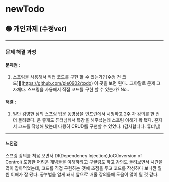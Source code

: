 # newTodo
## 🟢 개인과제 (수정ver)
*******
### 문제 해결 과정
#### 문제점 :
1. 스프링을 사용해서 직접 코드를 구현 할 수 있는가?
	   [수정 전 코드](https://github.com/pie0902/todo) 이 곳을 보면 된다...그야말로 문제 그 자체다.
	   스프링을 사용해서 직접 코드를 구현 할 수 있는가? No..
#### 해결 : 
1. 일단 김영한 님의 스프링 입문 동영상을 인프런에서 시청하고 2주 차 강의를 한 번 더 돌려봤다. 운 좋게도 튜터님께서 특강을 해주셨는데 스프링 이해가 확 됐다. 혼자서 코드를 작성해 봤는데 다행히 CRUD를 구현할 수 있었다. (감사합니다. 튜터님)
**********
#### 느낀점
스프링 강의를 처음 보면서 DI(Dependency Injection),IoC(Inversion of Control) 포함한 어려운 개념들을 이해하려고 구글링도 하고 강의도 돌려보면서 시간을 많이 잡아먹었는데, 코드를 직접 구현하는 것에 초점을 두고 코드를 작성하다 보니깐 훨씬 이해가 잘 됐다. 공부법을 알게 돼서 앞으로 배울 강의들에 도움이 많이 될 것 같다.
